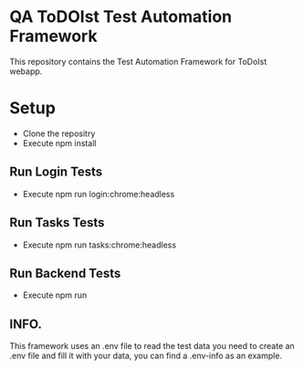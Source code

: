 # QA ToDOIst Test Automation Framework

This repository contains the Test Automation Framework for ToDoIst webapp.
# Setup
* Clone the repositry
* Execute npm install

## Run Login Tests
* Execute npm run login:chrome:headless 

## Run Tasks Tests
* Execute npm run tasks:chrome:headless  

## Run Backend Tests
* Execute npm run
## INFO.

This framework uses an .env file to read the test data you need to create an .env file and fill it with your data, you can find a .env-info as an example.


